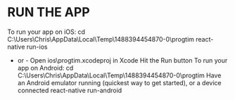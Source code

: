 RUN THE APP
===
To run your app on iOS:
   cd C:\Users\Chris\AppData\Local\Temp\1488394454870-0\progtim
   react-native run-ios
   - or -
   Open ios\progtim.xcodeproj in Xcode
   Hit the Run button
To run your app on Android:
   cd C:\Users\Chris\AppData\Local\Temp\1488394454870-0\progtim
   Have an Android emulator running (quickest way to get started), or a device connected
   react-native run-android